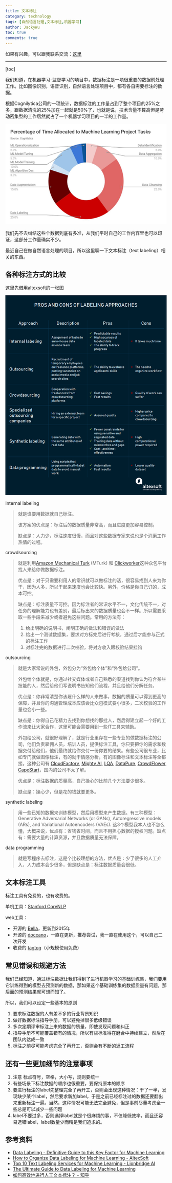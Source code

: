 ```yaml
---
title: 文本标注
category: technology
tags: [自然语言处理,文本标注,机器学习]
author: JackyWu
toc: true
comments: true
---
```


如果有兴趣，可以跟我联系交流：[这里](/contact/)

---

[toc]

我们知道，在机器学习-监督学习的项目中，数据标注是一项很重要的数据前处理工作。比如图像识别，语音识别，自然语言处理项目中，都有各自需要标注的数据。

根据Cognilytica公司的一项统计，数据标注的工作量占到了整个项目的25%之多，跟数据清洗的25%加在一起就是50%了，也就是说，技术含量不算高但是劳动密集型的工作居然就占了一个机器学习项目的一半的工作量。

![word-image](/assets/images/machine_learning/word-image.png)

我们先不去纠结这些个数据到底有多准，从我们平时自己的工作内容里也可以印证，这部分工作量确实不少。

最近自己在做自然语言处理的项目，所以这里聊一下文本标注（text labeling）相关的东西。

## 各种标注方式的比较

这里先借用altexsoft的一张图

![C972465B-F4E9-44C1-8EF8-8FC79237035C](/assets/images/machine_learning/C972465B-F4E9-44C1-8EF8-8FC79237035C.png)

Internal labeling

> 就是谁要用数据就自己标注。
>
> 该方案的优点是：标注后的数据质量非常高，而且进度更加容易控制。
>
> 缺点是：人力少，标注速度很慢，而且对这些数据专家来说也是个消磨工作热情的过程。

crowdsourcing

> 就是利用[Amazon Mechanical Turk](https://www.mturk.com/) (MTurk) 和 [Clickworker](https://www.clickworker.com/about-us/)这种众包平台找人来给你做数据标注。
>
> 优点是：对于只需要利用人的常识就可以做标注的活，很容易找到人来为你干，因为人多，所以干起来速度也会比较快。另外，价格是你自己订的，成本可控。
>
> 缺点是：标注质量不可控。因为标注者的常识水平不一，文化传统不一，对任务的理解能力也有差别，最后标出来的数据质量也会不一样。所以需要采取一些手段来减少或者避免这些问题。常用的方法有：
>
> 1. 给出明确的说明书，阐明正确的做法和错误的做法
> 2. 给出一个测试数据集，要求对方标完后进行考核，通过后才能参与正式的标注工作
> 3. 对标注完的数据进行二次校验，将对方收入跟校验结果挂钩

outsourcing

> 就是大家常说的外包，外包分为“外包给个体”和“外包给公司”。
>
> 外包给个体就是，你通过社交媒体或者自己熟悉的渠道找到你认为符合某些技能的人，然后给他们写说明书告知他们流程，并且给他们分解任务。
>
> 优点是：你非常清楚你该雇什么样的人来做事，数据的质量可以得到更高的保障，并且你的沟通管理成本应该会比众包模式要小很多，二次校验的工作量也会小一些。
>
> 缺点是：你得自己花精力去找到你想找的那批人，然后得建立起一个好的工作流来让大家合作，这里可能会需要用到一些IT工具来辅助。
>
> 外包给公司，就很好理解了，就是行业里存在一些专业的做数据标注的公司，他们负责雇佣人员，培训人员，提供标注工具，你只要把你的需求和数据交付给他们，他们最终就给你交付一份你要的结果。有些公司很专业，比如专门就做图像标注，有的就干情感分析，有的图像标注和文本标注等全都接。这种公司有  [CloudFactory](https://www.cloudfactory.com/), [Mighty AI](https://mty.ai/), [LQA](https://www.linkedin.com/company/lqa/),  [DataPure](https://www.datapure.co/), [CrowdFlower](https://www.crowdflower.com/), [CapeStart](http://www.capestart.com/)，国内的公司不太了解。
>
> 优点是：标注数据的质量高，自己操心的比前几个方法要少很多。
>
> 缺点是：操心少，但是花的钱就要更多。

synthetic labeling

> 用一些已知的数据来训练模型，然后用模型来产生数据。有三种模型：Generative Adversarial Networks (or GANs), Autoregressive models (ARs), and Variational Autoencoders (VAEs). 这3个模型我本人也不怎么懂，大概来说，优点有：省钱省时间，而且不用担心数据的授权问题。缺点有：需要大量的计算资源，并且数据质量无法保障。

data programming

> 就是写程序去标注，这是个比较理想的方法，优点是：少了很多的人工介入，人力成本会少很多，但是缺点是：标注数据质量会很低。



## 文本标注工具

标注工具有免费的，也有收费的。

单机工具：[Stanford CoreNLP](https://stanfordnlp.github.io/CoreNLP/)

web工具：

- 开源的 [Bella](https://github.com/dennybritz/bella)，更新到2015年
- 开源的 [doccano](https://github.com/doccano/doccano)，一直在更新，推荐尝试，我一直在使用这个，可以自己二次开发
- 收费的 [tagtog](https://www.tagtog.net/-pricing)（小规模使用免费）

## 常见错误和规避方法

我们已经知道，通过标注数据让我们得到了进行机器学习的基础训练集，我们要用它训练得到的模型去预测新的数据，那如果这个基础训练集的数据质量有问题，那后面的预测结果就可想而知了。

所以，我们可以设定一些基本的原则

1. 要求标注数据的人有差不多的行业背景知识
2. 做好数据标注指导手册，可以避免掉很多低级错误
3. 多次定期评审标注上来的数据的质量，即使发现问题和纠正
4. 指导手册不可能覆盖错有的情况，所以有些标准得在磨合中持续建立，然后在团队内达成一致
5. 标注之前尽可能考虑完全了再开工，否则会有不断的返工流程

## 还有一些更加细节的注意事项

1. 注意 标点符号，空格，大小写，规则要统一
2. 有些场景下标注数据的顺序也很重要，要保持原本的顺序
3. 要进行标注的label先整理完全了再开工，否则会出现这种情况：干了一半，发现缺少某个label，然后要求新加label，于是之前已经标注过的数据还要翻出来重新标注一遍。当然，这种情况可能无法完全避免，但是事前尽量考虑全一些总是可以减少一些问题
4. label不要过多，否则选择label就是个很麻烦的事，不仅降低效率，而且还容易选错label，label数量少而精是我们追求的。

## 参考资料

- [Data Labeling - Definitive Guide to this Key Factor for Machine Learning](https://www.promptcloud.com/blog/the-definitive-guide-to-data-labeling-for-machine-learning/?utm_campaign=blog&utm_medium=referral&utm_source=Quora)
- [How to Organize Data Labeling for Machine Learning - AltexSoft](https://www.altexsoft.com/blog/datascience/how-to-organize-data-labeling-for-machine-learning-approaches-and-tools/)
- [Top 10 Text Labeling Services for Machine Learning - Lionbridge AI](https://lionbridge.ai/articles/top-10-text-labeling-services-for-machine-learning/)
- [The Ultimate Guide to Data Labeling for Machine Learning](https://www.cloudfactory.com/data-labeling-guide)
- [如何高效地进行人工文本标注？ - 知乎](https://www.zhihu.com/question/62880596)

